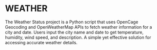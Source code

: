 # WEATHER
The Weather Status project is a Python script that uses OpenCage Geocoding and OpenWeatherMap APIs to fetch weather information for a city and date. Users input the city name and date to get temperature, humidity, wind speed, and description. A simple yet effective solution for accessing accurate weather details.
